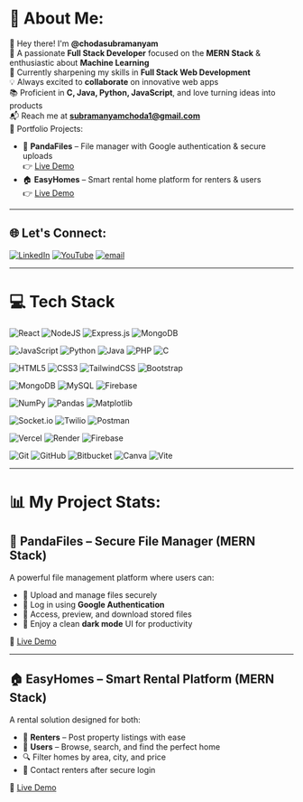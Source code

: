 # 💫 About Me:
👋 Hey there! I'm **@chodasubramanyam**  
🎯 A passionate **Full Stack Developer** focused on the **MERN Stack** & enthusiastic about **Machine Learning**  
🌱 Currently sharpening my skills in **Full Stack Web Development**  
💡 Always excited to **collaborate** on innovative web apps  
📚 Proficient in **C, Java, Python, JavaScript**, and love turning ideas into products  
📬 Reach me at **subramanyamchoda1@gmail.com**  
🚀 Portfolio Projects:  
- 🐼 **PandaFiles** – File manager with Google authentication & secure uploads  
  👉 [Live Demo](https://pandafiles.vercel.app/)  
- 🏠 **EasyHomes** – Smart rental home platform for renters & users  
  👉 [Live Demo](https://easyhomes7.vercel.app/)

---

## 🌐 Let's Connect:
[![LinkedIn](https://img.shields.io/badge/LinkedIn-%230077B5.svg?logo=linkedin&logoColor=white)](https://linkedin.com/in/subramanyam-choda-29238a305) [![YouTube](https://img.shields.io/badge/YouTube-%23FF0000.svg?logo=YouTube&logoColor=white)](https://youtube.com/@pandastacktelugu) [![email](https://img.shields.io/badge/Email-D14836?logo=gmail&logoColor=white)](mailto:subramanyamchoda50@gmail.com) 

---

# 💻 Tech Stack
![React](https://img.shields.io/badge/react-%2320232a.svg?style=for-the-badge&logo=react&logoColor=%2361DAFB)
![NodeJS](https://img.shields.io/badge/node.js-6DA55F?style=for-the-badge&logo=node.js&logoColor=white)
![Express.js](https://img.shields.io/badge/express.js-%23404d59.svg?style=for-the-badge&logo=express&logoColor=%2361DAFB)
![MongoDB](https://img.shields.io/badge/MongoDB-%234ea94b.svg?style=for-the-badge&logo=mongodb&logoColor=white)

![JavaScript](https://img.shields.io/badge/javascript-%23323330.svg?style=for-the-badge&logo=javascript&logoColor=%23F7DF1E)
![Python](https://img.shields.io/badge/python-3670A0?style=for-the-badge&logo=python&logoColor=ffdd54)
![Java](https://img.shields.io/badge/java-%23ED8B00.svg?style=for-the-badge&logo=openjdk&logoColor=white)
![PHP](https://img.shields.io/badge/php-%23777BB4.svg?style=for-the-badge&logo=php&logoColor=white)
![C](https://img.shields.io/badge/c-%2300599C.svg?style=for-the-badge&logo=c&logoColor=white)

![HTML5](https://img.shields.io/badge/html5-%23E34F26.svg?style=for-the-badge&logo=html5&logoColor=white)
![CSS3](https://img.shields.io/badge/css3-%231572B6.svg?style=for-the-badge&logo=css3&logoColor=white)
![TailwindCSS](https://img.shields.io/badge/tailwindcss-%2338B2AC.svg?style=for-the-badge&logo=tailwind-css&logoColor=white)
![Bootstrap](https://img.shields.io/badge/bootstrap-%238511FA.svg?style=for-the-badge&logo=bootstrap&logoColor=white)

![MongoDB](https://img.shields.io/badge/MongoDB-%234ea94b.svg?style=for-the-badge&logo=mongodb&logoColor=white)
![MySQL](https://img.shields.io/badge/mysql-4479A1.svg?style=for-the-badge&logo=mysql&logoColor=white)
![Firebase](https://img.shields.io/badge/firebase-%23039BE5.svg?style=for-the-badge&logo=firebase)

![NumPy](https://img.shields.io/badge/numpy-%23013243.svg?style=for-the-badge&logo=numpy&logoColor=white)
![Pandas](https://img.shields.io/badge/pandas-%23150458.svg?style=for-the-badge&logo=pandas&logoColor=white)
![Matplotlib](https://img.shields.io/badge/Matplotlib-%23ffffff.svg?style=for-the-badge&logo=Matplotlib&logoColor=black)

![Socket.io](https://img.shields.io/badge/Socket.io-black?style=for-the-badge&logo=socket.io&badgeColor=010101)
![Twilio](https://img.shields.io/badge/Twilio-F22F46?style=for-the-badge&logo=Twilio&logoColor=white)
![Postman](https://img.shields.io/badge/Postman-FF6C37?style=for-the-badge&logo=postman&logoColor=white)

![Vercel](https://img.shields.io/badge/vercel-%23000000.svg?style=for-the-badge&logo=vercel&logoColor=white)
![Render](https://img.shields.io/badge/Render-%46E3B7.svg?style=for-the-badge&logo=render&logoColor=white)
![Firebase](https://img.shields.io/badge/firebase-%23039BE5.svg?style=for-the-badge&logo=firebase)



![Git](https://img.shields.io/badge/git-%23F05033.svg?style=for-the-badge&logo=git&logoColor=white)
![GitHub](https://img.shields.io/badge/github-%23121011.svg?style=for-the-badge&logo=github&logoColor=white)
![Bitbucket](https://img.shields.io/badge/bitbucket-%230047B3.svg?style=for-the-badge&logo=bitbucket&logoColor=white)
![Canva](https://img.shields.io/badge/Canva-%2300C4CC.svg?style=for-the-badge&logo=Canva&logoColor=white)
![Vite](https://img.shields.io/badge/vite-%23646CFF.svg?style=for-the-badge&logo=vite&logoColor=white)

---
# 📊 My Project Stats:

## 🐼 PandaFiles – Secure File Manager (MERN Stack)
A powerful file management platform where users can:
- 🔐 Upload and manage files securely
- 🧾 Log in using **Google Authentication**
- 📁 Access, preview, and download stored files
- 🌙 Enjoy a clean **dark mode** UI for productivity

🔗 [Live Demo](https://pandafiles.vercel.app/)

---

## 🏠 EasyHomes – Smart Rental Platform (MERN Stack)
A rental solution designed for both:
- 👤 **Renters** – Post property listings with ease
- 🏡 **Users** – Browse, search, and find the perfect home  
- 🔍 Filter homes by area, city, and price
- 💬 Contact renters after secure login

🔗 [Live Demo](https://easyhomes7.vercel.app/)

<!-- Proudly created with GPRM ( https://gprm.itsvg.in ) -->
